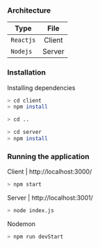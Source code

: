### Architecture
| Type   | File           | 
| ------------- |:-------------:
| `Reactjs`     | Client | 
| `Nodejs`     | Server      |  


### Installation
Installing dependencies 
```sh
> cd client
> npm install
```
```sh
> cd ..
```
```sh
> cd server
> npm install
```

### Running the application
Client | http://localhost:3000/
```sh
> npm start
```

Server | http://localhost:3001/
```sh
> node index.js
```

Nodemon 
```sh
> npm run devStart
```
